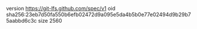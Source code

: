 version https://git-lfs.github.com/spec/v1
oid sha256:23eb7d50fa550b6efb02472d9a095e5da4b5b0e77e02494d9b29b75aabbd6c3c
size 2560
